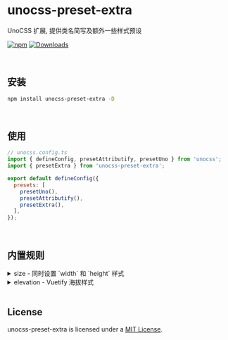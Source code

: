 # unocss-preset-extra

UnoCSS 扩展, 提供类名简写及额外一些样式预设

[![npm](https://img.shields.io/npm/v/unocss-preset-extra.svg)](https://www.npmjs.com/package/unocss-preset-extra)
[![Downloads](https://img.shields.io/npm/dm/unocss-preset-extra.svg)](https://www.npmjs.com/package/unocss-preset-extra)

<br>

## 安装

```bash
npm install unocss-preset-extra -D
```

<br>


## 使用

```js
// unocss.config.ts
import { defineConfig, presetAttributify, presetUno } from 'unocss';
import { presetExtra } from 'unocss-preset-extra';

export default defineConfig({
  presets: [
    presetUno(),
    presetAttributify(),
    presetExtra(),
  ],
});
```

<br>


## 内置规则

<details>
  <summary>size - 同时设置 `width` 和 `height` 样式</summary>
  <br>

  ```html
  <div class="size-auto" />
  <div class="size-full" />
  <div class="min-size-1/2" />
  <div class="min-size-xs" />
  <div class="max-size-1" />
  <div class="max-size-[1px]" />
  ```

  这将生成以下 css 代码

  ```css
  .size-auto { width: auto; height: auto }
  .size-full { width: 100%; height: 100% }
  .min-size-1\/2 { min-width: 50%; min-height: 50% }
  .min-size-xs { min-width: 20rem; min-height: 20rem }
  .max-size-1 { max-width: 0.25rem; max-height: 0.25rem }
  .max-size-\[1px\] { max-width: 1px; max-height: 1px }
  ```

  <br>
</details>

<details>
  <summary>elevation - Vuetify 海拔样式</summary>
  <br>

  1. 类名 `elevation` 可简写为 `el`
  2. 可选的前缀 `shadow-`
  3. 透明度支持 `(el|elevation)-(op|opacity)-(0~100)` 或 `shadow-(op|opacity)-(0~100)` 的方式

  ```html
  <!-- 正常使用 -->
  <div class="el-1" />
  <div class="elevation-2" />
  <div class="shadow-el-3" />
  <div class="shadow-elevation-4" />
  <!-- 透明度 -->
  <div class="el-5 el-op-50" />
  <div class="el-6 shadow-op-50" />
  ```

  这将生成以下 css 代码

  ```css
  .el-1 { box-shadow: 0px 2px 1px -1px rgba(0, 0, 0, calc(0.2 * var(--une-el-opacity, var(--un-shadow-opacity, 1)))), 0px 1px 1px 0px rgba(0, 0, 0, calc(0.14 * var(--une-el-opacity, var(--un-shadow-opacity, 1)))), 0px 1px 3px 0px rgba(0, 0, 0, calc(0.12 * var(--une-el-opacity, var(--un-shadow-opacity, 1)))) }
  .elevation-2 { box-shadow: 0px 3px 1px -2px rgba(0, 0, 0, calc(0.2 * var(--une-el-opacity, var(--un-shadow-opacity, 1)))), 0px 2px 2px 0px rgba(0, 0, 0, calc(0.14 * var(--une-el-opacity, var(--un-shadow-opacity, 1)))), 0px 1px 5px 0px rgba(0, 0, 0, calc(0.12 * var(--une-el-opacity, var(--un-shadow-opacity, 1)))) }
  .shadow-el-3 { box-shadow: 0px 3px 3px -2px rgba(0, 0, 0, calc(0.2 * var(--une-el-opacity, var(--un-shadow-opacity, 1)))), 0px 3px 4px 0px rgba(0, 0, 0, calc(0.14 * var(--une-el-opacity, var(--un-shadow-opacity, 1)))), 0px 1px 8px 0px rgba(0, 0, 0, calc(0.12 * var(--une-el-opacity, var(--un-shadow-opacity, 1)))) }
  .shadow-elevation-4 { box-shadow: 0px 2px 4px -1px rgba(0, 0, 0, calc(0.2 * var(--une-el-opacity, var(--un-shadow-opacity, 1)))), 0px 4px 5px 0px rgba(0, 0, 0, calc(0.14 * var(--une-el-opacity, var(--un-shadow-opacity, 1)))), 0px 1px 10px 0px rgba(0, 0, 0, calc(0.12 * var(--une-el-opacity, var(--un-shadow-opacity, 1)))) }
  .el-5 { box-shadow: 0px 3px 5px -1px rgba(0, 0, 0, calc(0.2 * var(--une-el-opacity, var(--un-shadow-opacity, 1)))), 0px 5px 8px 0px rgba(0, 0, 0, calc(0.14 * var(--une-el-opacity, var(--un-shadow-opacity, 1)))), 0px 1px 14px 0px rgba(0, 0, 0, calc(0.12 * var(--une-el-opacity, var(--un-shadow-opacity, 1)))) }
  .el-6 { box-shadow: 0px 3px 5px -1px rgba(0, 0, 0, calc(0.2 * var(--une-el-opacity, var(--un-shadow-opacity, 1)))), 0px 6px 10px 0px rgba(0, 0, 0, calc(0.14 * var(--une-el-opacity, var(--un-shadow-opacity, 1)))), 0px 1px 18px 0px rgba(0, 0, 0, calc(0.12 * var(--une-el-opacity, var(--un-shadow-opacity, 1)))) }
  .el-op-50 { --une-el-opacity: 0.5 }
  .shadow-op-50 { --un-shadow-opacity: 0.5 }
  ```

  <br>
</details>

<br>

## License

unocss-preset-extra is licensed under a [MIT License](./LICENSE).